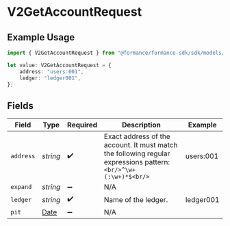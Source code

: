 # V2GetAccountRequest

## Example Usage

```typescript
import { V2GetAccountRequest } from "@formance/formance-sdk/sdk/models/operations";

let value: V2GetAccountRequest = {
    address: "users:001",
    ledger: "ledger001",
};
```

## Fields

| Field                                                                                                        | Type                                                                                                         | Required                                                                                                     | Description                                                                                                  | Example                                                                                                      |
| ------------------------------------------------------------------------------------------------------------ | ------------------------------------------------------------------------------------------------------------ | ------------------------------------------------------------------------------------------------------------ | ------------------------------------------------------------------------------------------------------------ | ------------------------------------------------------------------------------------------------------------ |
| `address`                                                                                                    | *string*                                                                                                     | :heavy_check_mark:                                                                                           | Exact address of the account. It must match the following regular expressions pattern:<br/>```<br/>^\w+(:\w+)*$<br/>```<br/> | users:001                                                                                                    |
| `expand`                                                                                                     | *string*                                                                                                     | :heavy_minus_sign:                                                                                           | N/A                                                                                                          |                                                                                                              |
| `ledger`                                                                                                     | *string*                                                                                                     | :heavy_check_mark:                                                                                           | Name of the ledger.                                                                                          | ledger001                                                                                                    |
| `pit`                                                                                                        | [Date](https://developer.mozilla.org/en-US/docs/Web/JavaScript/Reference/Global_Objects/Date)                | :heavy_minus_sign:                                                                                           | N/A                                                                                                          |                                                                                                              |